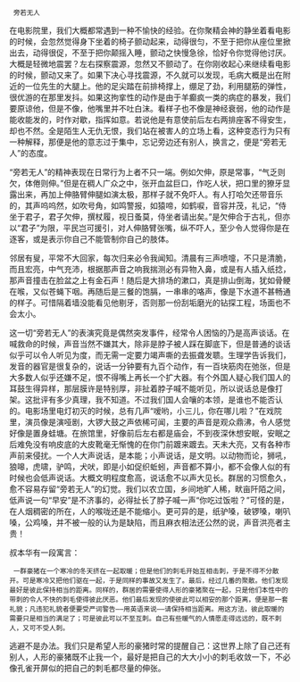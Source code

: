      旁若无人 

   在电影院里，我们大概都常遇到一种不愉快的经验。在你聚精会神的静坐着看电影的时候，会忽然觉得身下坐着的椅子颤动起来，动得很匀，不至于把你从座位里掀出去，动得很促，不至于把你颠摇入睡，颤动之快慢急徐，恰好令你觉得他讨厌。大概是轻微地震罢？左右探察震源，忽然又不颤动了。在你刚收起心来继续看电影的时候，颤动又来了。如果下决心寻找震源，不久就可以发现，毛病大概是出在附近的一位先生的大腿上。他的足尖踏在前排椅撑上，绷足了劲，利用腿筋的弹性，很优游的在那里发抖。如果这拘挛性的动作是由于羊癫疯一类的病症的暴发，我们要原谅他，但是不像，他嘴里并不吐白沫。看样子也不像是神经衰弱，他的动作是能收能发的，时作对歇，指挥如意。若说他是有意使前后左右两排座客不得安生，却也不然。全是陌生人无仇无恨，我们站在被害人的立场上看，这种变态行为只有一种解释，那便是他的意志过于集中，忘记旁边还有别人，换言之，便是“旁若无人”的态度。 

   “旁若无人”的精神表现在日常行为上者不只一端。例如欠伸，原是常事，“气乏则欠，体倦则伸。”但是在稠人广众之中，张开血盆巨口，作吃人状，把口里的獠牙显露出来，再加上伸胳臂伸腿如演太极，那样子就不免吓人。有人打哈欠还带音乐的，其声呜呜然，如吹号角，如鸣警报，如猿啼，如鹤唳，音容并茂，礼记，“侍坐于君子，君子欠伸，撰杖履，视日蚤莫，侍坐者请出矣。”是欠伸合于古礼，但亦以“君子”为限，平民岂可援引，对人伸胳臂张嘴，纵不吓人，至少令人觉得你是在逐客，或是表示你自己不能管制你自己的肢体。 

   邻居有叟，平常不大回家，每次归来必令我闻知。清晨有三声喷嚏，不只是清脆，而且宏亮，中气充沛，根据那声音之响我揣测必有异物入鼻，或是有人插入纸捻，那声音撞击在脸盆之上有金石声！随后是大排场的漱口，真是排山倒海，犹如骨鲠在喉，又似苍蝇下咽。再随后是三餐的饱膈，一串串的咯声，像是下水道不甚畅通的样子。可惜隔着墙没能看见他剔牙，否则那一份刮垢磨光的钻探工程，场面也不会太小。 

   这一切“旁若无人”的表演究竟是偶然突发事件，经常令人困恼的乃是高声谈话。在喊救命的时候，声音当然不嫌其大，除非是脖子被人踩在脚底下，但是普通的谈话似乎可以令人听见为度，而无需一定要力竭声嘶的去振聋发聩。生理学告诉我们，发音的器官是很复杂的，说话一分钟要有九百个动作，有一百块筋肉在弛张，但是大多数人似乎还嫌不足，恨不得嘴上再长一个扩大器。有个外国人疑心我们国人的耳鼓生得异样，那层膜许是特别厚，非扯着脖子喊不能听见，所以说话总是像打架。这批评有多少真理，我不知道。不过我们国人会嚷的本领，是谁也不能否认的。电影场里电灯初灭的时候，总有几声“嗳哟，小三儿，你在哪儿啦？”在戏院里，演员像是演哑剧，大锣大鼓之声依稀可闻，主要的声音是观众鼎沸，令人感觉好像是置身蛙塘。在旅馆里，好像前后左右都是庙会，不到夜深休想安眠，安眠之后难免没有响皮底的大皮靴毫无惭愧的在你门前踱来踱去。天未大亮，又有各种市声前来侵扰。一个人大声说话，是本能；小声说话，是文明。以动物而论，狮吼，狼嗥，虎啸，驴鸣，犬吠，即是小如促织蚯蚓，声音都不算小，都不会像人似的有时候也会低声说话。大概文明程度愈高，说话愈不以声大见长。群居的习惯愈久，愈不容易存留“旁若无人”的幻觉。我们以农立国，乡间地旷人稀，畎亩阡陌之间，低声说一句“早安”是不济事的，必得扯长了脖子喊一声“你吃过饭啦？”可怪的是，在人烟稠密的所在，人的喉咙还是不能缩小。更可异的是，纸驴嗓，破锣嗓，喇叭嗓，公鸡嗓，并不被一般的认为是缺陷，而且麻衣相法还公然的说，声音洪亮者主贵！ 

   叔本华有一段寓言： 

     一群豪猪在一个寒冷的冬天挤在一起取暖；但是他们的刺毛开始互相击刺，于是不得不分散开。可是寒冷又把他们驱在一起，于是同样的事故又发生了。最后，经过几番的聚散。他们发现最好是彼此保持相当的距离。同样的，群居的需要使得人形的豪猪聚在一起，只是他们本性中的带刺的令人不快的刺毛使得彼此厌恶。他们最后发现的使彼此可以相安的那个距离，便是那一套礼貌；凡违犯礼貌者便要受严词警告——用英语来说——请保持相当距离。用这方法，彼此取暖的需要只是相当的满足了；可是彼此可以不至互刺。自己有些暖气的人情愿走得远远的，既不刺人，又可不受人刺。 

   逃避不是办法。我们只是希望人形的豪猪时常的提醒自己：这世界上除了自己还有别人，人形的豪猪既不止我一个，最好是把自己的大大小小的刺毛收敛一下，不必像孔雀开屏似的把自己的刺毛都尽量的伸张。 

